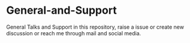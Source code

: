 # General-and-Support
General Talks and Support in this repository, raise a issue or create new discussion or reach me through mail and social media.
